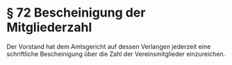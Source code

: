 # § 72 Bescheinigung der Mitgliederzahl
Der Vorstand hat dem Amtsgericht auf dessen Verlangen jederzeit eine schriftliche Bescheinigung über die Zahl der Vereinsmitglieder einzureichen.